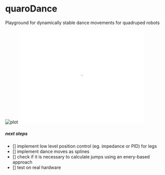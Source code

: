 # quaroDance

Playground for dynamically stable dance movements for quadruped robots

![plot](https://github.com/ThomasSchnapka/quaroDance/blob/main/result_walk.png)
![gif](https://github.com/ThomasSchnapka/quaroDance/blob/main/log.gif)

##### next steps
- [] implement low level position control (eg. impedance or PID) for legs
- [] implement dance moves as splines
- [] check if it is necessary to calculate jumps using an enery-based approach
- [] test on real hardware

